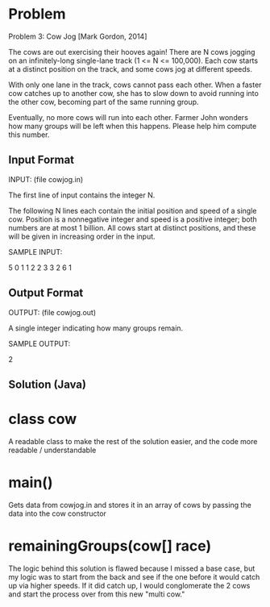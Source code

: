 # Problem

Problem 3: Cow Jog [Mark Gordon, 2014]

The cows are out exercising their hooves again!  There are N cows
jogging on an infinitely-long single-lane track (1 <= N <= 100,000).
Each cow starts at a distinct position on the track, and some cows jog
at different speeds.

With only one lane in the track, cows cannot pass each other.  When a
faster cow catches up to another cow, she has to slow down to avoid
running into the other cow, becoming part of the same running group.

Eventually, no more cows will run into each other.  Farmer John
wonders how many groups will be left when this happens.  Please help
him compute this number.

## Input Format

INPUT: (file cowjog.in)

The first line of input contains the integer N.

The following N lines each contain the initial position and speed of a
single cow.  Position is a nonnegative integer and speed is a positive
integer; both numbers are at most 1 billion.  All cows start at 
distinct positions, and these will be given in increasing order in
the input.

SAMPLE INPUT:

5
0 1
1 2
2 3
3 2
6 1

## Output Format

OUTPUT: (file cowjog.out)

A single integer indicating how many groups remain.

SAMPLE OUTPUT:

2

## Solution (Java)

# class cow

A readable class to make the rest of the solution easier, and the code more readable / understandable

# main()

Gets data from cowjog.in and stores it in an array of cows by passing the data into the cow constructor

# remainingGroups(cow[] race)

The logic behind this solution is flawed because I missed a base case, but my logic was to start from the back and see
if the one before it would catch up via higher speeds. If it did catch up, I would conglomerate the 2 cows and start 
the process over from this new "multi cow."
